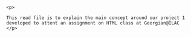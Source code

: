 <!doctype html>
<html lang="en">
  <head>
 <meta charset="utf-8" />
    <title>Project 1 - HTML</title>
    <meta
      name="author"
      content="The Gang"
    />
    <meta
      name="description"
      content="This read file is to explain the main concept around our project 1 developed to attent an assignment on HTML class at Georgian@ILAC"
    />
    
  </head>
  <body>

    <p>
    
    This read file is to explain the main concept around our project 1 developed to attent an assignment on HTML class at Georgian@ILAC
    </p>
  </body>
</html>
